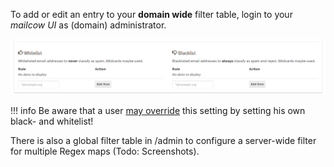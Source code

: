 To add or edit an entry to your **domain wide** filter table, login to your *mailcow UI* as (domain) administrator.

![Black- and Whitelist configuration](images/mailcow-bl_wl.png)


!!! info
    Be aware that a user [may override](u_e-mailcow_ui-spamfilter.md) this setting by setting his own black- and whitelist!

There is also a global filter table in /admin to configure a server-wide filter for multiple Regex maps (Todo: Screenshots). 
